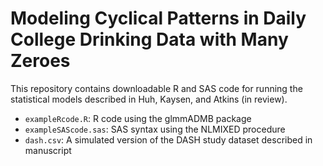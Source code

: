 Modeling Cyclical Patterns in Daily College Drinking Data with Many Zeroes
==========================================================================

This repository contains downloadable R and SAS code for running the statistical models described in Huh, Kaysen, and Atkins (in review).

* `exampleRcode.R`: R code using the glmmADMB package
* `exampleSAScode.sas`: SAS syntax using the NLMIXED procedure
* `dash.csv`: A simulated version of the DASH study dataset described in manuscript

